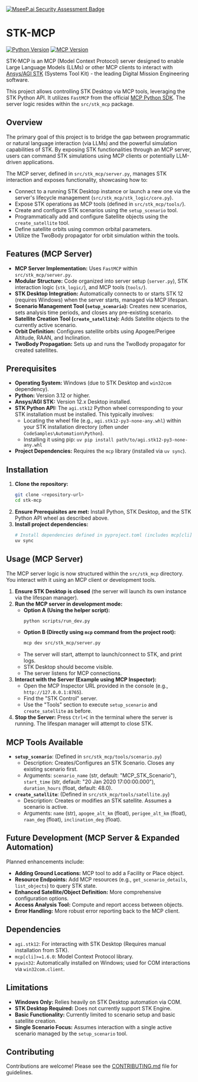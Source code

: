 [![MseeP.ai Security Assessment Badge](https://mseep.net/pr/alti3-stk-mcp-badge.jpg)](https://mseep.ai/app/alti3-stk-mcp)

# STK-MCP

[![Python Version](https://img.shields.io/badge/python-3.12%2B-blue.svg)](https://www.python.org/downloads/) [![MCP Version](https://img.shields.io/pypi/v/mcp.svg)](https://pypi.org/project/mcp/)

STK-MCP is an MCP (Model Context Protocol) server designed to enable Large Language Models (LLMs) or other MCP clients to interact with [Ansys/AGI STK](https://www.ansys.com/products/missions/ansys-stk) (Systems Tool Kit) - the leading Digital Mission Engineering software.

This project allows controlling STK Desktop via MCP tools, leveraging the STK Python API. It utilizes `FastMCP` from the official [MCP Python SDK](https://github.com/modelcontextprotocol/python-sdk). The server logic resides within the `src/stk_mcp` package.

## Overview

The primary goal of this project is to bridge the gap between programmatic or natural language interaction (via LLMs) and the powerful simulation capabilities of STK. By exposing STK functionalities through an MCP server, users can command STK simulations using MCP clients or potentially LLM-driven applications.

The MCP server, defined in `src/stk_mcp/server.py`, manages STK interaction and exposes functionality, showcasing how to:
*   Connect to a running STK Desktop instance or launch a new one via the server's lifecycle management (`src/stk_mcp/stk_logic/core.py`).
*   Expose STK operations as MCP tools (defined in `src/stk_mcp/tools/`).
*   Create and configure STK scenarios using the `setup_scenario` tool.
*   Programmatically add and configure Satellite objects using the `create_satellite` tool.
*   Define satellite orbits using common orbital parameters.
*   Utilize the TwoBody propagator for orbit simulation within the tools.

## Features (MCP Server)

*   **MCP Server Implementation:** Uses `FastMCP` within `src/stk_mcp/server.py`.
*   **Modular Structure:** Code organized into server setup (`server.py`), STK interaction logic (`stk_logic/`), and MCP tools (`tools/`).
*   **STK Desktop Integration:** Automatically connects to or starts STK 12 (requires Windows) when the server starts, managed via MCP lifespan.
*   **Scenario Management Tool (`setup_scenario`):** Creates new scenarios, sets analysis time periods, and closes any pre-existing scenario.
*   **Satellite Creation Tool (`create_satellite`):** Adds Satellite objects to the currently active scenario.
*   **Orbit Definition:** Configures satellite orbits using Apogee/Perigee Altitude, RAAN, and Inclination.
*   **TwoBody Propagation:** Sets up and runs the TwoBody propagator for created satellites.

## Prerequisites

*   **Operating System:** Windows (due to STK Desktop and `win32com` dependency).
*   **Python:** Version 3.12 or higher.
*   **Ansys/AGI STK:** Version 12.x Desktop installed.
*   **STK Python API:** The `agi.stk12` Python wheel corresponding to your STK installation must be installed. This typically involves:
    *   Locating the wheel file (e.g., `agi.stk12-py3-none-any.whl`) within your STK installation directory (often under `CodeSamples\Automation\Python`).
    *   Installing it using pip: `uv pip install path/to/agi.stk12-py3-none-any.whl`
*   **Project Dependencies:** Requires the `mcp` library (installed via `uv sync`).

## Installation

1.  **Clone the repository:**
    ```bash
    git clone <repository-url>
    cd stk-mcp
    ```
2.  **Ensure Prerequisites are met:** Install Python, STK Desktop, and the STK Python API wheel as described above.
3.  **Install project dependencies:**
    ```bash
    # Install dependencies defined in pyproject.toml (includes mcp[cli])
    uv sync
    ```

## Usage (MCP Server)

The MCP server logic is now structured within the `src/stk_mcp` directory. You interact with it using an MCP client or development tools.

1.  **Ensure STK Desktop is closed** (the server will launch its own instance via the lifespan manager).
2.  **Run the MCP server in development mode:**
    *   **Option A (Using the helper script):**
        ```bash
        python scripts/run_dev.py
        ```
    *   **Option B (Directly using `mcp` command from the project root):**
        ```bash
        mcp dev src/stk_mcp/server.py
        ```
    *   The server will start, attempt to launch/connect to STK, and print logs.
    *   STK Desktop should become visible.
    *   The server listens for MCP connections.
3.  **Interact with the Server (Example using MCP Inspector):**
    *   Open the MCP Inspector URL provided in the console (e.g., `http://127.0.0.1:8765`).
    *   Find the "STK Control" server.
    *   Use the "Tools" section to execute `setup_scenario` and `create_satellite` as before.
4.  **Stop the Server:** Press `Ctrl+C` in the terminal where the server is running. The lifespan manager will attempt to close STK.

## MCP Tools Available

*   **`setup_scenario`**: (Defined in `src/stk_mcp/tools/scenario.py`)
    *   Description: Creates/Configures an STK Scenario. Closes any existing scenario first.
    *   Arguments: `scenario_name` (str, default: "MCP_STK_Scenario"), `start_time` (str, default: "20 Jan 2020 17:00:00.000"), `duration_hours` (float, default: 48.0).
*   **`create_satellite`**: (Defined in `src/stk_mcp/tools/satellite.py`)
    *   Description: Creates or modifies an STK satellite. Assumes a scenario is active.
    *   Arguments: `name` (str), `apogee_alt_km` (float), `perigee_alt_km` (float), `raan_deg` (float), `inclination_deg` (float).

## Future Development (MCP Server & Expanded Automation)

Planned enhancements include:

*   **Adding Ground Locations:** MCP tool to add a Facility or Place object.
*   **Resource Endpoints:** Add MCP resources (e.g., `get_scenario_details`, `list_objects`) to query STK state.
*   **Enhanced Satellite/Object Definition:** More comprehensive configuration options.
*   **Access Analysis Tool:** Compute and report access between objects.
*   **Error Handling:** More robust error reporting back to the MCP client.

## Dependencies

*   `agi.stk12`: For interacting with STK Desktop (Requires manual installation from STK).
*   `mcp[cli]>=1.6.0`: Model Context Protocol library.
*   `pywin32`: Automatically installed on Windows; used for COM interactions via `win32com.client`.

## Limitations

*   **Windows Only:** Relies heavily on STK Desktop automation via COM.
*   **STK Desktop Required:** Does not currently support STK Engine.
*   **Basic Functionality:** Currently limited to scenario setup and basic satellite creation.
*   **Single Scenario Focus:** Assumes interaction with a single active scenario managed by the `setup_scenario` tool.

## Contributing

Contributions are welcome! Please see the [CONTRIBUTING.md](CONTRIBUTING.md) file for guidelines.
